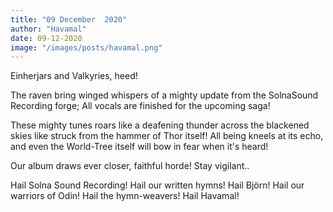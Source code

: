 ```yaml
---
title: "09 December  2020"
author: "Havamal"
date: 09-12-2020
image: "/images/posts/havamal.png"
---
```


Einherjars and Valkyries, heed!

The raven bring winged whispers of a mighty update from the SolnaSound Recording forge; All vocals are finished for the upcoming saga!

These mighty tunes roars like a deafening thunder across the blackened skies like struck from the hammer of Thor itself! All being kneels at its echo, and even the World-Tree itself will bow in fear when it's heard!

Our album draws ever closer, faithful horde! Stay vigilant..

Hail Solna Sound Recording! Hail our written hymns! Hail Björn! Hail our warriors of Odin! Hail the hymn-weavers! Hail Havamal!